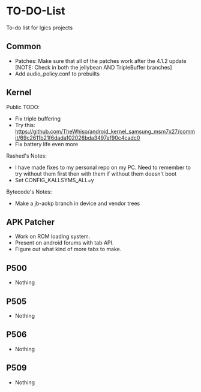 TO-DO-List
==========

To-do list for lgics projects

Common
---------------

 * Patches: Make sure that all of the patches work after the 4.1.2 update [NOTE: Check in both the jellybean AND TripleBuffer branches]
 * Add audio_policy.conf to prebuilts

 
Kernel
---------------------
Public TODO:

 * Fix triple buffering
 * Try this: https://github.com/TheWhisp/android_kernel_samsung_msm7x27/commit/69c2611b21f6dada102026bda3497ef90c4cadc0
 * Fix battery life even more

Rashed's Notes:

 * I have made fixes to my personal repo on my PC. Need to remember to try without them first then with them if without them doesn't boot
 * Set CONFIG_KALLSYMS_ALL=y

Bytecode's Notes:

 * Make a jb-aokp branch in device and vendor trees

APK Patcher
---------------------

 * Work on ROM loading system.
 * Present on android forums with tab API.
 * Figure out what kind of more tabs to make.

P500
--------------------
 * Nothing

P505
----------------
 * Nothing

P506
---------------------
 * Nothing

P509
---------------------
 * Nothing